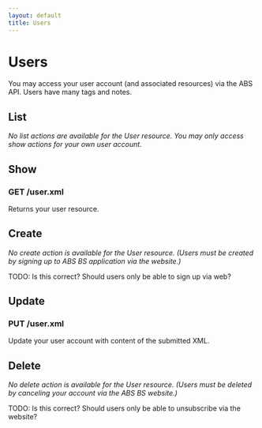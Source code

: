 ```yaml
---
layout: default
title: Users
---
```


# Users

You may access your user account (and associated resources) via the ABS API.  Users have many tags and notes.

## List

_No list actions are available for the User resource.  You may only access show actions for your own user account._

## Show

### GET /user.xml

Returns your user resource. 

## Create

_No create action is available for the User resource.  (Users must be created by signing up to ABS BS application via the website.)_

TODO: Is this correct?  Should users only be able to sign up via web?

## Update

### PUT /user.xml

Update your user account with content of the submitted XML.

## Delete

_No delete action is available for the User resource.  (Users must be deleted by canceling your account via the  ABS BS website.)_

TODO: Is this correct?  Should users only be able to unsubscribe via the website?
